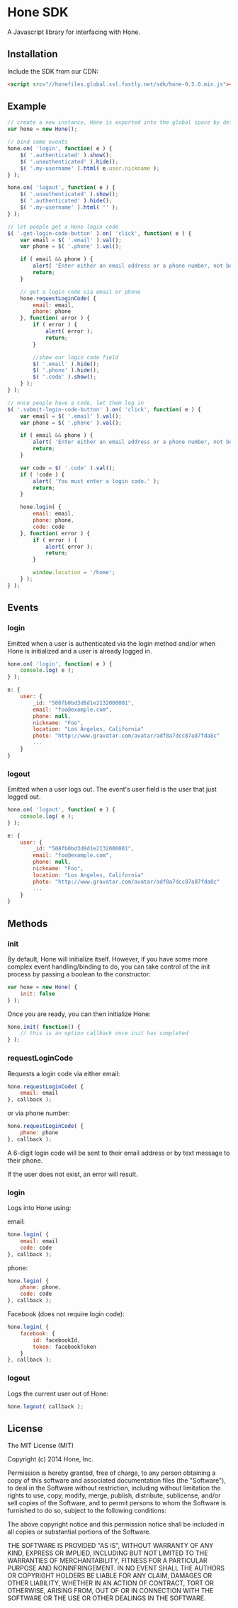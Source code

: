 
# Hone SDK

A Javascript library for interfacing with Hone.

## Installation

Include the SDK from our CDN:

```html
<script src="//honefiles.global.ssl.fastly.net/sdk/hone-0.5.0.min.js"></script>
```

## Example

```javascript
// create a new instance, Hone is exported into the global space by default
var hone = new Hone();

// bind some events
hone.on( 'login', function( e ) {
    $( '.authenticated' ).show();
    $( '.unauthenticated' ).hide();
    $( '.my-username' ).html( e.user.nickname );
} );

hone.on( 'logout', function( e ) {
    $( '.unauthenticated' ).show();
    $( '.authenticated' ).hide();
    $( '.my-username' ).html( '' );
} );

// let people get a Hone login code
$( '.get-login-code-button' ).on( 'click', function( e ) {
    var email = $( '.email' ).val();
    var phone = $( '.phone' ).val();

    if ( email && phone ) {
        alert( 'Enter either an email address or a phone number, not both.' );
        return;
    }

    // get a login code via email or phone
    hone.requestLoginCode( {
        email: email,
        phone: phone
    }, function( error ) {
        if ( error ) {
            alert( error );
            return;
        }

        //show our login code field
        $( '.email' ).hide();
        $( '.phone' ).hide();
        $( '.code' ).show();
    } );    
} );

// once people have a code, let them log in
$( '.submit-login-code-button' ).on( 'click', function( e ) {
    var email = $( '.email' ).val();
    var phone = $( '.phone' ).val();

    if ( email && phone ) {
        alert( 'Enter either an email address or a phone number, not both.' );
        return;
    }

    var code = $( '.code' ).val();
    if ( !code ) {
        alert( 'You must enter a login code.' );
        return;
    }

    hone.login( {
        email: email,
        phone: phone,
        code: code
    }, function( error ) {
        if ( error ) {
            alert( error );
            return;
        }

        window.location = '/home';
    } );
} );
```

## Events

### login

Emitted when a user is authenticated via the login method and/or when Hone is initialized and a user is already logged in.

```javascript
hone.on( 'login', function( e ) {
    console.log( e );
} );
```

```javascript
e: {
    user: {
        _id: "508fb0bd3d8d1e2132000001",
        email: "foo@example.com",
        phone: null,
        nickname: "Foo",
        location: "Los Angeles, California"
        photo: "http://www.gravatar.com/avatar/adf8a7dcc87a87fda8c"
        ...
    }
}
```

### logout

Emitted when a user logs out. The event's user field is the user that just logged out.

```javascript
hone.on( 'logout', function( e ) {
    console.log( e );
} );
```

```javascript
e: {
    user: {
        _id: "508fb0bd3d8d1e2132000001",
        email: "foo@example.com",
        phone: null,
        nickname: "Foo",
        location: "Los Angeles, California"
        photo: "http://www.gravatar.com/avatar/adf8a7dcc87a87fda8c"
        ...
    }
}
```

## Methods

### init

By default, Hone will initialize itself. However, if you have some more complex event handling/binding to do, you can take control of the init process by passing a boolean to the constructor:

```javascript
var hone = new Hone( {
    init: false
} );
```

Once you are ready, you can then initialize Hone:

```javascript
hone.init( function() {
    // this is an option callback once init has completed
} );
```

### requestLoginCode

Requests a login code via either email:

```javascript
hone.requestLoginCode( {
    email: email
}, callback );
```

or via phone number:

```javascript
hone.requestLoginCode( {
    phone: phone
}, callback );
```

A 6-digit login code will be sent to their email address or by text message to their phone.

If the user does not exist, an error will result.

### login

Logs into Hone using:

email:

```javascript
hone.login( {
    email: email
    code: code
}, callback );
```

phone:

```javascript
hone.login( {
    phone: phone,
    code: code
}, callback );
```

Facebook (does not require login code):

```javascript
hone.login( {
    facebook: {
        id: facebookId,
        token: facebookToken
    }
}, callback );
```
### logout

Logs the current user out of Hone:

```javascript
hone.logout( callback );
```

## License

The MIT License (MIT)

Copyright (c) 2014 Hone, Inc.

Permission is hereby granted, free of charge, to any person obtaining a copy
of this software and associated documentation files (the "Software"), to deal
in the Software without restriction, including without limitation the rights
to use, copy, modify, merge, publish, distribute, sublicense, and/or sell
copies of the Software, and to permit persons to whom the Software is
furnished to do so, subject to the following conditions:

The above copyright notice and this permission notice shall be included in
all copies or substantial portions of the Software.

THE SOFTWARE IS PROVIDED "AS IS", WITHOUT WARRANTY OF ANY KIND, EXPRESS OR
IMPLIED, INCLUDING BUT NOT LIMITED TO THE WARRANTIES OF MERCHANTABILITY,
FITNESS FOR A PARTICULAR PURPOSE AND NONINFRINGEMENT. IN NO EVENT SHALL THE
AUTHORS OR COPYRIGHT HOLDERS BE LIABLE FOR ANY CLAIM, DAMAGES OR OTHER
LIABILITY, WHETHER IN AN ACTION OF CONTRACT, TORT OR OTHERWISE, ARISING FROM,
OUT OF OR IN CONNECTION WITH THE SOFTWARE OR THE USE OR OTHER DEALINGS IN
THE SOFTWARE.